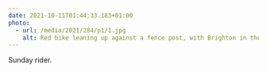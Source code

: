 ```yaml
---
date: 2021-10-11T01:44:33.183+01:00
photo:
  - url: /media/2021/284/p1/1.jpg
    alt: Red bike leaning up against a fence post, with Brighton in the distance.
---
```


Sunday rider.
